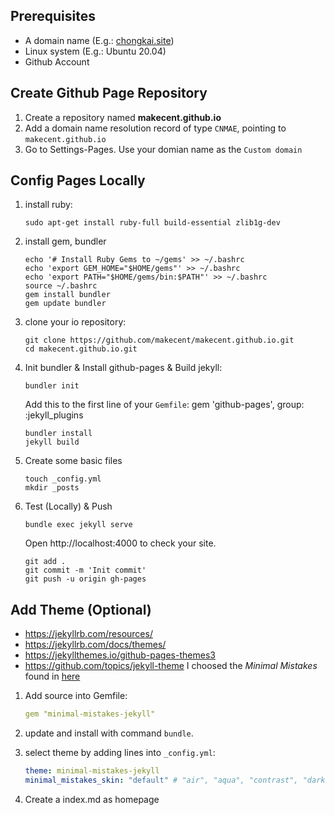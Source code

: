 ## Prerequisites
+ A domain name (E.g.: [chongkai.site](https://chongkai.site))
+ Linux system (E.g.: Ubuntu 20.04)
+ Github Account

## Create Github Page Repository
1. Create a repository named **makecent.github.io**
2. Add a domain name resolution record of type ``CNMAE``, pointing to ``makecent.github.io``
3. Go to Settings-Pages. Use your domian name as the ``Custom domain``

## Config Pages Locally
1. install ruby: 

   ```
   sudo apt-get install ruby-full build-essential zlib1g-dev
   ```
2. install gem, bundler

   ```
   echo '# Install Ruby Gems to ~/gems' >> ~/.bashrc
   echo 'export GEM_HOME="$HOME/gems"' >> ~/.bashrc
   echo 'export PATH="$HOME/gems/bin:$PATH"' >> ~/.bashrc
   source ~/.bashrc
   gem install bundler
   gem update bundler
   ```
3. clone your io repository: 

   ```
   git clone https://github.com/makecent/makecent.github.io.git
   cd makecent.github.io.git
   ```
4. Init bundler & Install github-pages & Build jekyll:
   
   ```
   bundler init
   ```
   Add this to the first line of your ``Gemfile``:
   gem 'github-pages', group: :jekyll_plugins
   ```
   bundler install
   jekyll build
   ```
5. Create some basic files

   ```
   touch _config.yml
   mkdir _posts
   ```
7. Test (Locally) & Push

   ```
   bundle exec jekyll serve
   ```
   Open http://localhost:4000 to check your site.
   ```
   git add .
   git commit -m 'Init commit'
   git push -u origin gh-pages
   ```
## Add Theme (Optional)
+ https://jekyllrb.com/resources/
+ https://jekyllrb.com/docs/themes/
+ https://jekyllthemes.io/github-pages-themes3
+ https://github.com/topics/jekyll-theme
I choosed the *Minimal Mistakes* found in [here](https://github.com/mmistakes/minimal-mistakes)
1. Add source into Gemfile:

   ```yaml
   gem "minimal-mistakes-jekyll"
   ```
2. update and install with command ``bundle``.
3. select theme by adding lines into ``_config.yml``:

   ```yaml
   theme: minimal-mistakes-jekyll
   minimal_mistakes_skin: "default" # "air", "aqua", "contrast", "dark", "dirt", "neon", "mint", "plum" "sunrise"
   ```
4. Create a index.md as homepage
